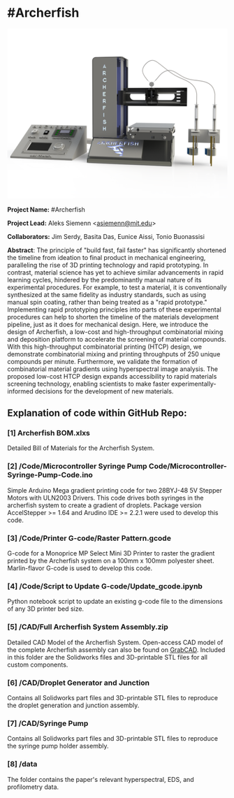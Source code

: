 # \#Archerfish

![Archerfish](./renderings/Archerfish_Render.png)

**Project Name:** \#Archerfish

**Project Lead:** Aleks Siemenn \<<asiemenn@mit.edu>\>

**Collaborators:** Jim Serdy, Basita Das, Eunice Aissi, Tonio Buonassisi

**Abstract**: The principle of "build fast, fail faster" has significantly shortened the timeline from ideation to final product in mechanical engineering, paralleling the rise of 3D printing technology and rapid prototyping. In contrast, material science has yet to achieve similar advancements in rapid learning cycles, hindered by the predominantly manual nature of its experimental procedures. For example, to test a material, it is conventionally synthesized at the same fidelity as industry standards, such as using manual spin coating, rather than being treated as a "rapid prototype." Implementing rapid prototyping principles into parts of these experimental procedures can help to shorten the timeline of the materials development pipeline, just as it does for mechanical design. Here, we introduce the design of Archerfish, a low-cost and high-throughput combinatorial mixing and deposition platform to accelerate the screening of material compounds. With this high-throughput combinatorial printing (HTCP) design, we demonstrate combinatorial mixing and printing throughputs of 250 unique compounds per minute. Furthermore, we validate the formation of combinatorial material gradients using hyperspectral image analysis. The proposed low-cost HTCP design expands accessibility to rapid materials screening technology, enabling scientists to make faster experimentally-informed decisions for the development of new materials. 

## Explanation of code within GitHub Repo:
### [1] Archerfish BOM.xlxs
Detailed Bill of Materials for the Archerfish System. 

### [2] /Code/Microcontroller Syringe Pump Code/Microcontroller-Syringe-Pump-Code.ino
Simple Arduino Mega gradient printing code for two 28BYJ-48 5V Stepper Motors with ULN2003 Drivers. This code drives both syringes in the archerfish system to create a gradient of droplets. Package version AccelStepper >= 1.64 and Arudino IDE >= 2.2.1 were used to develop this code.

### [3] /Code/Printer G-code/Raster Pattern.gcode
G-code for a Monoprice MP Select Mini 3D Printer to raster the gradient printed by the Archerfish system on a 100mm x 100mm polyester sheet. Marlin-flavor G-code is used to develop this code.

### [4] /Code/Script to Update G-code/Update_gcode.ipynb
Python notebook script to update an existing g-code file to the dimensions of any 3D printer bed size.

### [5] /CAD/Full Archerfish System Assembly.zip
Detailed CAD Model of the Archerfish System. Open-access CAD model of the complete Archerfish assembly can also be found on [GrabCAD](https://grabcad.com/library/archerfish-1). Included in this folder are the Solidworks files and 3D-printable STL files for all custom components.

### [6] /CAD/Droplet Generator and Junction
Contains all Solidworks part files and 3D-printable STL files to reproduce the droplet generation and junction assembly.

### [7] /CAD/Syringe Pump
Contains all Solidworks part files and 3D-printable STL files to reproduce the syringe pump holder assembly.

### [8] /data
The folder contains the paper's relevant hyperspectral, EDS, and profilometry data.

